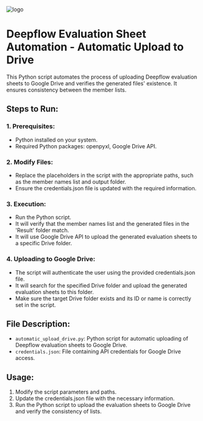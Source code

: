 ![logo](https://github.com/Hazem-Mrad/deepflow-automation/assets/114618938/6da2781e-2fb0-4e40-9b3e-340eeebe6eaa)
# Deepflow Evaluation Sheet Automation - Automatic Upload to Drive

This Python script automates the process of uploading Deepflow evaluation sheets to Google Drive and verifies the generated files' existence. It ensures consistency between the member lists.

## Steps to Run:

### 1. Prerequisites:
- Python installed on your system.
- Required Python packages: openpyxl, Google Drive API.

### 2. Modify Files:
- Replace the placeholders in the script with the appropriate paths, such as the member names list and output folder.
- Ensure the credentials.json file is updated with the required information.

### 3. Execution:
- Run the Python script.
- It will verify that the member names list and the generated files in the 'Result' folder match.
- It will use Google Drive API to upload the generated evaluation sheets to a specific Drive folder.

### 4. Uploading to Google Drive:
- The script will authenticate the user using the provided credentials.json file.
- It will search for the specified Drive folder and upload the generated evaluation sheets to this folder.
- Make sure the target Drive folder exists and its ID or name is correctly set in the script.

## File Description:
- `automatic_upload_drive.py`: Python script for automatic uploading of Deepflow evaluation sheets to Google Drive.
- `credentials.json`: File containing API credentials for Google Drive access.

## Usage:
1. Modify the script parameters and paths.
2. Update the credentials.json file with the necessary information.
3. Run the Python script to upload the evaluation sheets to Google Drive and verify the consistency of lists.

